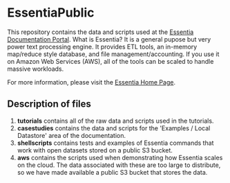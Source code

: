 # EssentiaPublic

This repository contains the data and scripts used at the [Essentia Documentation Portal](http://www.auriq.com/documentation/).
What is Essentia? It is a general pupose but very power text processing engine.  It provides ETL tools, an in-memory map/reduce style database, and file management/accounting.  If you use it on Amazon Web Services (AWS), all of the tools can be scaled to handle massive workloads.

For more information, please visit the [Essentia Home Page](http://www.auriq.com).

## Description of files


1. **tutorials** contains all of the raw data and scripts used in the tutorials.
2. **casestudies** contains the data and scripts for the 'Examples / Local Datastore' area of
   the documentation.
3. **shellscripts** contains tests and examples of Essentia commands that work with open datasets 
   stored on a public S3 bucket.
4. **aws** contains the scripts used when demonstrating how Essentia scales on the cloud.
   The data associated with these are too large to distribute, so we have made available
   a public S3 bucket that stores the data.
